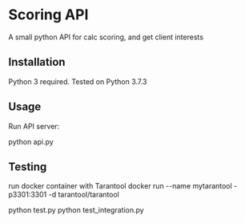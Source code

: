# Scoring API

A small python API for calc scoring, and get client interests

## Installation

Python 3 required.
Tested on Python 3.7.3

## Usage

Run API server:

python api.py

## Testing

run docker container with Tarantool
docker run --name mytarantool -p3301:3301 -d tarantool/tarantool

python test.py
python test_integration.py
